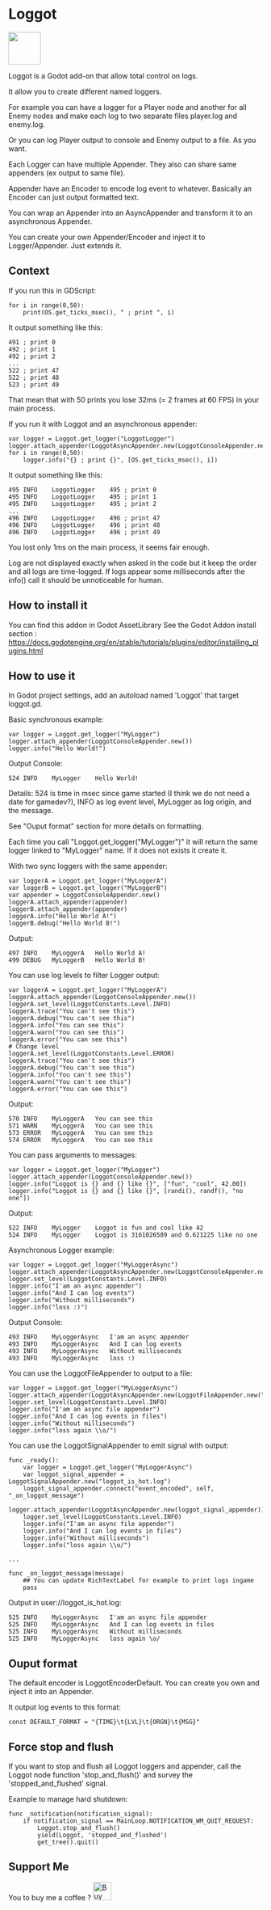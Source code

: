# Loggot

<img src="https://raw.githubusercontent.com/fcazalet/loggot/master/icon.png" width="64" height="64">

Loggot is a Godot add-on that allow total control on logs.

It allow you to create different named loggers.

For example you can have a logger for a Player node and another for all Enemy nodes and make each log to two separate files player.log and enemy.log.

Or you can log Player output to console and Enemy output to a file. As you want.

Each Logger can have multiple Appender. They also can share same appenders (ex output to same file).

Appender have an Encoder to encode log event to whatever. Basically an Encoder can just output formatted text.

You can wrap an Appender into an AsyncAppender and transform it to an asynchronous Appender.  

You can create your own Appender/Encoder and inject it to Logger/Appender. Just extends it.


## Context

If you run this in GDScript:

	for i in range(0,50):
		print(OS.get_ticks_msec(), " ; print ", i)

It output something like this:

	491 ; print 0
	492 ; print 1
	492 ; print 2
	...
	522 ; print 47
	522 ; print 48
	523 ; print 49

That mean that with 50 prints you lose 32ms (= 2 frames at 60 FPS) in your main process.

If you run it with Loggot and an asynchronous appender:

	var logger = Loggot.get_logger("LoggotLogger")
	logger.attach_appender(LoggotAsyncAppender.new(LoggotConsoleAppender.new()))
	for i in range(0,50):
		logger.info("{} ; print {}", [OS.get_ticks_msec(), i])

It output something like this:

	495	INFO	LoggotLogger	495 ; print 0
	495	INFO	LoggotLogger	495 ; print 1
	495	INFO	LoggotLogger	495 ; print 2
	...
	496	INFO	LoggotLogger	496 ; print 47
	496	INFO	LoggotLogger	496 ; print 48
	496	INFO	LoggotLogger	496 ; print 49

You lost only 1ms on the main process, it seems fair enough.

Log are not displayed exactly when asked in the code but it keep the order and all logs are time-logged.
If logs appear some milliseconds after the info() call it should be unnoticeable for human.

## How to install it

You can find this addon in Godot AssetLibrary
See the Godot Addon install section : https://docs.godotengine.org/en/stable/tutorials/plugins/editor/installing_plugins.html

## How to use it

In Godot project settings, add an autoload named 'Loggot' that target loggot.gd.

Basic synchronous example:

	var logger = Loggot.get_logger("MyLogger")
	logger.attach_appender(LoggotConsoleAppender.new())
	logger.info("Hello World!")

Output Console:

	524	INFO	MyLogger	Hello World!

Details: 524 is time in msec since game started (I think we do not need a date for gamedev?), INFO as log event level, MyLogger as log origin, and the message.

See "Ouput format" section for more details on formatting.

Each time you call "Loggot.get_logger("MyLogger")" it will return the same logger linked to "MyLogger" name. If it does not exists it create it.

With two sync loggers with the same appender:

	var loggerA = Loggot.get_logger("MyLoggerA")
	var loggerB = Loggot.get_logger("MyLoggerB")
	var appender = LoggotConsoleAppender.new()
	loggerA.attach_appender(appender)
	loggerB.attach_appender(appender)
	loggerA.info("Hello World A!")
	loggerB.debug("Hello World B!")

Output:

	497	INFO	MyLoggerA	Hello World A!
	499	DEBUG	MyLoggerB	Hello World B!

You can use log levels to filter Logger output:

	var loggerA = Loggot.get_logger("MyLoggerA")
	loggerA.attach_appender(LoggotConsoleAppender.new())
	loggerA.set_level(LoggotConstants.Level.INFO)
	loggerA.trace("You can't see this")
	loggerA.debug("You can't see this")
	loggerA.info("You can see this")
	loggerA.warn("You can see this")
	loggerA.error("You can see this")
	# Change level
	loggerA.set_level(LoggotConstants.Level.ERROR)
	loggerA.trace("You can't see this")
	loggerA.debug("You can't see this")
	loggerA.info("You can't see this")
	loggerA.warn("You can't see this")
	loggerA.error("You can see this")

Output:

	570	INFO	MyLoggerA	You can see this
	571	WARN	MyLoggerA	You can see this
	573	ERROR	MyLoggerA	You can see this
	574	ERROR	MyLoggerA	You can see this

You can pass arguments to messages:

	var logger = Loggot.get_logger("MyLogger")
	logger.attach_appender(LoggotConsoleAppender.new())
	logger.info("Loggot is {} and {} like {}", ["fun", "cool", 42.00])
	logger.info("Loggot is {} and {} like {}", [randi(), randf(), "no one"])

Output:

	522	INFO	MyLogger	Loggot is fun and cool like 42
	524	INFO	MyLogger	Loggot is 3161026589 and 0.621225 like no one
	
Asynchronous Logger example:

	var logger = Loggot.get_logger("MyLoggerAsync")
	logger.attach_appender(LoggotAsyncAppender.new(LoggotConsoleAppender.new()))
	logger.set_level(LoggotConstants.Level.INFO)
	logger.info("I'am an async appender")
	logger.info("And I can log events")
	logger.info("Without milliseconds")
	logger.info("loss :)")

Output Console:

	493	INFO	MyLoggerAsync	I'am an async appender
	493	INFO	MyLoggerAsync	And I can log events
	493	INFO	MyLoggerAsync	Without milliseconds
	493	INFO	MyLoggerAsync	loss :)


You can use the LoggotFileAppender to output to a file:

	var logger = Loggot.get_logger("MyLoggerAsync")
	logger.attach_appender(LoggotAsyncAppender.new(LoggotFileAppender.new("loggot_is_hot.log")))
	logger.set_level(LoggotConstants.Level.INFO)
	logger.info("I'am an async file appender")
	logger.info("And I can log events in files")
	logger.info("Without milliseconds")
	logger.info("loss again \\o/")

You can use the LoggotSignalAppender to emit signal with output:

	func _ready():
		var logger = Loggot.get_logger("MyLoggerAsync")
		var loggot_signal_appender = LoggotSignalAppender.new("loggot_is_hot.log")
		loggot_signal_appender.connect("event_encoded", self, "_on_loggot_message")
		logger.attach_appender(LoggotAsyncAppender.new(loggot_signal_appender))
		logger.set_level(LoggotConstants.Level.INFO)
		logger.info("I'am an async file appender")
		logger.info("And I can log events in files")
		logger.info("Without milliseconds")
		logger.info("loss again \\o/")
	
	...
	
	func _on_loggot_message(message)
		## You can update RichTextLabel for example to print logs ingame
		pass

Output in user://loggot_is_hot.log:

	525	INFO	MyLoggerAsync	I'am an async file appender
	525	INFO	MyLoggerAsync	And I can log events in files
	525	INFO	MyLoggerAsync	Without milliseconds
	525	INFO	MyLoggerAsync	loss again \o/


## Ouput format

The default encoder is LoggotEncoderDefault. You can create you own and inject it into an Appender.

It output log events to this format:

	const DEFAULT_FORMAT = "{TIME}\t{LVL}\t{ORGN}\t{MSG}"


## Force stop and flush

If you want to stop and flush all Loggot loggers and appender, call the Loggot node function 'stop_and_flush()' and survey the 'stopped_and_flushed' signal.

Example to manage hard shutdown:

	func _notification(notification_signal):
		if notification_signal == MainLoop.NOTIFICATION_WM_QUIT_REQUEST:
			Loggot.stop_and_flush()
			yield(Loggot, 'stopped_and_flushed')
			get_tree().quit()


## Support Me

You to buy me a coffee ?
<a href='https://ko-fi.com/J3J2COV54' target='_blank'><img height='36' style='border:0px;height:36px;' src='https://cdn.ko-fi.com/cdn/kofi3.png?v=3' border='0' alt='Buy Me a Coffee' /></a>

